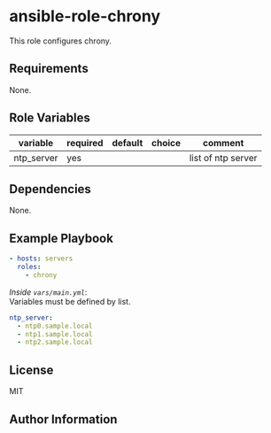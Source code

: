 # ansible-role-chrony

This role configures chrony.

## Requirements

None.

## Role Variables

variable    | required | default | choice | comment
----------- | -------- | ------- | ------ | -------------------
ntp_server  | yes      |         |        | list of ntp server

## Dependencies

None.

## Example Playbook

```yml
- hosts: servers
  roles:
    - chrony
```

*Inside `vars/main.yml`*:  
Variables must be defined by list.
```yml
ntp_server:
  - ntp0.sample.local
  - ntp1.sample.local
  - ntp2.sample.local
```

## License

MIT

## Author Information
